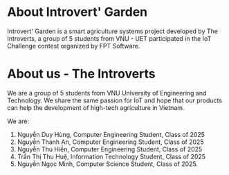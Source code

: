 # About Introvert' Garden
Introvert' Garden is a smart agriculture systems project developed by The Introverts, a group of 5 students from VNU - UET participated in the IoT Challenge contest organized by FPT Software.
  
# About us - The Introverts
We are a group of 5 students from VNU University of Engineering and Technology. We share the same passion for IoT and hope that our products can help the development of high-tech agriculture in Vietnam.

We are:
1. Nguyễn Duy Hùng, Computer Engineering Student, Class of 2025
2. Nguyễn Thanh An, Computer Engineering Student, Class of 2025
3. Nguyễn Thu Hiền, Computer Engineering Student, Class of 2025
4. Trần Thị Thu Huệ, Information Technology Student, Class of 2025
5. Nguyễn Ngọc Minh, Computer Science Student, Class of 2025.